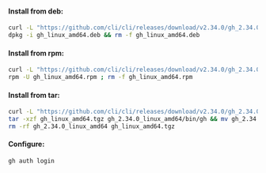 #### Install from deb:
```bash
curl -L "https://github.com/cli/cli/releases/download/v2.34.0/gh_2.34.0_linux_amd64.deb" -o gh_linux_amd64.deb && \
dpkg -i gh_linux_amd64.deb && rm -f gh_linux_amd64.deb
```

#### Install from rpm:
```bash
curl -L "https://github.com/cli/cli/releases/download/v2.34.0/gh_2.34.0_linux_amd64.rpm" -o gh_linux_amd64.rpm && \
rpm -U gh_linux_amd64.rpm ; rm -f gh_linux_amd64.rpm
```

#### Install from tar:
```bash
curl -L "https://github.com/cli/cli/releases/download/v2.34.0/gh_2.34.0_linux_amd64.tar.gz" -o gh_linux_amd64.tgz && \
tar -xzf gh_linux_amd64.tgz gh_2.34.0_linux_amd64/bin/gh && mv gh_2.34.0_linux_amd64/bin/gh /usr/local/bin/ && \
rm -rf gh_2.34.0_linux_amd64 gh_linux_amd64.tgz
```

#### Configure:
```bash
gh auth login
```
